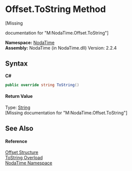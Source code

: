 # Offset.ToString Method 
 

\[Missing <summary> documentation for "M:NodaTime.Offset.ToString"\]

**Namespace:**&nbsp;<a href="N_NodaTime">NodaTime</a><br />**Assembly:**&nbsp;NodaTime (in NodaTime.dll) Version: 2.2.4

## Syntax

**C#**<br />
``` C#
public override string ToString()
```


#### Return Value
Type: <a href="http://msdn2.microsoft.com/en-us/library/s1wwdcbf" target="_blank">String</a><br />\[Missing <returns> documentation for "M:NodaTime.Offset.ToString"\]

## See Also


#### Reference
<a href="T_NodaTime_Offset">Offset Structure</a><br /><a href="Overload_NodaTime_Offset_ToString">ToString Overload</a><br /><a href="N_NodaTime">NodaTime Namespace</a><br />